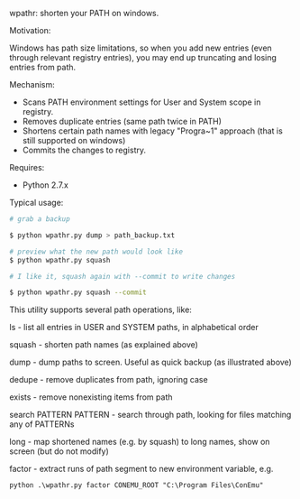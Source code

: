 wpathr: shorten your PATH on windows.

Motivation:

Windows has path size limitations, so when you add new entries (even through
relevant registry entries), you may end up truncating and losing entries from path.

Mechanism:

- Scans PATH environment settings for User and System scope in registry.
- Removes duplicate entries (same path twice in PATH)
- Shortens certain path names with legacy "Progra~1" approach (that is
  still supported on windows)
- Commits the changes to registry.

Requires:

- Python 2.7.x

Typical usage:

```sh
# grab a backup

$ python wpathr.py dump > path_backup.txt

# preview what the new path would look like
$ python wpathr.py squash

# I like it, squash again with --commit to write changes

$ python wpathr.py squash --commit
```

This utility supports several path operations, like:

ls - list all entries in USER and SYSTEM paths, in alphabetical order

squash - shorten path names (as explained above)

dump - dump paths to screen. Useful as quick backup (as illustrated above)

dedupe - remove duplicates from path, ignoring case

exists - remove nonexisting items from path

search PATTERN PATTERN - search through path, looking for files matching any of PATTERNs

long - map shortened names (e.g. by squash) to long names, show on screen (but do not modify)

factor - extract runs of path segment to new environment variable, e.g.

    python .\wpathr.py factor CONEMU_ROOT "C:\Program Files\ConEmu"
